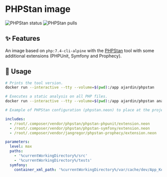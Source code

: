 PHPStan image
=============
![PHPStan status](https://img.shields.io/github/workflow/status/ajardin/docker-images/PHPStan%20image?style=for-the-badge)
![PHPStan pulls](https://img.shields.io/docker/pulls/ajardin/phpstan?style=for-the-badge)

✨ Features
-----------
An image based on `php:7.4-cli-alpine` with the [PHPStan][1] tool with some additional extensions (PHPUnit, Symfony and Prophecy).

🚀 Usage
--------
```bash
# Prints the tool version.
docker run --interactive --tty --volume=$(pwd):/app ajardin/phpstan

# Executes a static analysis on all PHP files.
docker run --interactive --tty --volume=$(pwd):/app ajardin/phpstan analyze src tests --verbose
```

```yaml
# Example of PHPStan configuration (phpstan.neon) to place at the project root.

includes:
  - /root/.composer/vendor/phpstan/phpstan-phpunit/extension.neon
  - /root/.composer/vendor/phpstan/phpstan-symfony/extension.neon
  - /root/.composer/vendor/jangregor/phpstan-prophecy/extension.neon

parameters:
  level: max
  paths:
    - '%currentWorkingDirectory%/src'
    - '%currentWorkingDirectory%/tests'
  symfony:
    container_xml_path: '%currentWorkingDirectory%/var/cache/dev/App_KernelDevDebugContainer.xml'
```

<!-- Resources -->
[1]: https://github.com/phpstan/phpstan
